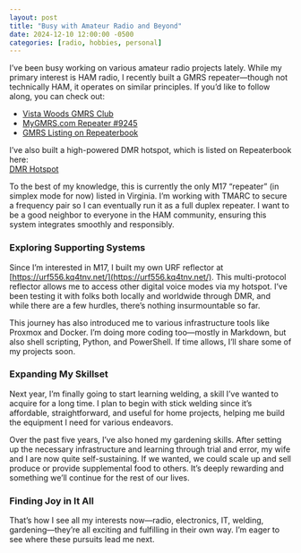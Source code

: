 ```yaml
---
layout: post
title: "Busy with Amateur Radio and Beyond"
date: 2024-12-10 12:00:00 -0500
categories: [radio, hobbies, personal]
---
```


I’ve been busy working on various amateur radio projects lately. While my primary interest is HAM radio, I recently built a GMRS repeater—though not technically HAM, it operates on similar principles. If you’d like to follow along, you can check out:

- [Vista Woods GMRS Club](https://forums.mygmrs.com/clubs/75-vista-woods-gmrs/)  
- [MyGMRS.com Repeater #9245](https://mygmrs.com/repeater/9245)  
- [GMRS Listing on Repeaterbook](https://www.repeaterbook.com/gmrs/details.php?state_id=51&ID=1303)

I’ve also built a high-powered DMR hotspot, which is listed on Repeaterbook here:  
[DMR Hotspot](https://www.repeaterbook.com/simplex_nodes/details.php?state_id=51&ID=23066)

To the best of my knowledge, this is currently the only M17 “repeater” (in simplex mode for now) listed in Virginia. I’m working with TMARC to secure a frequency pair so I can eventually run it as a full duplex repeater. I want to be a good neighbor to everyone in the HAM community, ensuring this system integrates smoothly and responsibly.

### Exploring Supporting Systems

Since I’m interested in M17, I built my own URF reflector at [https://urf556.kq4tnv.net/](https://urf556.kq4tnv.net/). This multi-protocol reflector allows me to access other digital voice modes via my hotspot. I’ve been testing it with folks both locally and worldwide through DMR, and while there are a few hurdles, there’s nothing insurmountable so far.

This journey has also introduced me to various infrastructure tools like Proxmox and Docker. I’m doing more coding too—mostly in Markdown, but also shell scripting, Python, and PowerShell. If time allows, I’ll share some of my projects soon.

### Expanding My Skillset

Next year, I’m finally going to start learning welding, a skill I’ve wanted to acquire for a long time. I plan to begin with stick welding since it’s affordable, straightforward, and useful for home projects, helping me build the equipment I need for various endeavors.

Over the past five years, I’ve also honed my gardening skills. After setting up the necessary infrastructure and learning through trial and error, my wife and I are now quite self-sustaining. If we wanted, we could scale up and sell produce or provide supplemental food to others. It’s deeply rewarding and something we’ll continue for the rest of our lives.

### Finding Joy in It All

That’s how I see all my interests now—radio, electronics, IT, welding, gardening—they’re all exciting and fulfilling in their own way. I’m eager to see where these pursuits lead me next.
